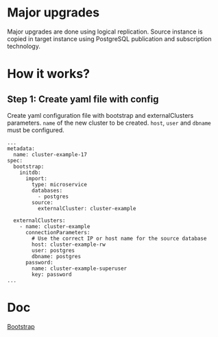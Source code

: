 
# Major upgrades

Major upgrades are done using logical replication. Source instance is copied in target instance using PostgreSQL publication and subscription technology.

# How it works?

## Step 1: Create yaml file with config

Create yaml configuration file with bootstrap and externalClusters parameters.
`name` of the new cluster to be created.
`host`, `user` and `dbname` must be configured.

```
...
metadata:
  name: cluster-example-17
spec:
  bootstrap:
    initdb:
      import:
        type: microservice
        databases:
          - postgres
        source:
          externalCluster: cluster-example

  externalClusters:
    - name: cluster-example
      connectionParameters:
        # Use the correct IP or host name for the source database
        host: cluster-example-rw
        user: postgres
        dbname: postgres
      password:
        name: cluster-example-superuser
        key: password
...
```

# Doc
[Bootstrap](https://www.enterprisedb.com/docs/.....)
